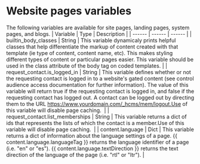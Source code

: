 # Website pages variables
The following variables are available for site pages, landing pages, system pages, and blogs.
| Variable | Type | Description | 
|  ------  |  ------  |  ------  | 
| builtin_body_classes | String | This variable dynamicaly prints helpful classes that help differentiate the markup of content created with that template (ie type of content, content name, etc). This makes styling different types of content or particular pages easier. This variable should be used in the class attribute of the body tag on coded templates. | 
| request_contact.is_logged_in | String | This variable defines whether or not the requesting contact is logged in to a website's gated content (see control audience access documentation for further information). The value of this variable will return true if the requesting contact is logged in, and false if the requesting contact has logged out. A contact can be logged out by directing them to the URL https://www.yourdomain.com/_hcms/mem/logout.Use of this variable will disable page caching.  | 
| request_contact.list_memberships | String | This variable returns a dict of ids that represents the lists of which the contact is a member.Use of this variable will disable page caching.  | 
| content.language | Dict | This variable returns a dict of information about the language settings of a page. {{ content.language.languageTag }} returns the language identifier of a page (i.e. "en" or "es"). {{ content.language.textDirection }} returns the text direction of the language of the page (i.e. "rtl" or "ltr"). | 

